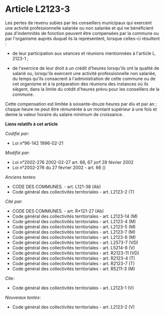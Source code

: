 # Article L2123-3

Les pertes de revenu subies par les conseillers municipaux qui exercent une activité professionnelle salariée ou non salariée
et qui ne bénéficient pas d'indemnités de fonction peuvent être compensées par la commune ou par l'organisme auprès duquel
ils la représentent, lorsque celles-ci résultent :

- de leur participation aux séances et réunions mentionnées à l'article L. 2123-1 ;

- de l'exercice de leur droit à un crédit d'heures lorsqu'ils ont la qualité de salarié ou, lorsqu'ils exercent une activité
professionnelle non salariée, du temps qu'ils consacrent à l'administration de cette commune ou de cet organisme et à la
préparation des réunions des instances où ils siègent, dans la limite du crédit d'heures prévu pour les conseillers de la
commune. 

Cette compensation est limitée à soixante-douze heures par élu et par an ; chaque heure ne peut être rémunérée à un montant
supérieur à une fois et demie la valeur horaire du salaire minimum de croissance.

**Liens relatifs à cet article**

_Codifié par_:

  - Loi n°96-142 1996-02-21

_Modifié par_:

  - Loi n°2002-276 2002-02-27 art. 66, 67 jorf 28 février 2002
  - Loi n°2002-276 du 27 février 2002 - art. 66 ()

_Anciens textes_:

  - CODE DES COMMUNES. - art. L121-38 (Ab)
  - Code général des collectivités territoriales - art. L2123-2 (T)

_Cité par_:

  - CODE DES COMMUNES. - art. R*121-27 (Ab)
  - Code général des collectivités territoriales - art. L2123-14 (M)
  - Code général des collectivités territoriales - art. L2123-4 (M)
  - Code général des collectivités territoriales - art. L2123-5 (M)
  - Code général des collectivités territoriales - art. L2123-7 (M)
  - Code général des collectivités territoriales - art. L2123-8 (M)
  - Code général des collectivités territoriales - art. L2573-7 (VD)
  - Code général des collectivités territoriales - art. L5214-8 (V)
  - Code général des collectivités territoriales - art. R2123-11 (VD)
  - Code général des collectivités territoriales - art. R2123-4 (T)
  - Code général des collectivités territoriales - art. R2123-7 (T)
  - Code général des collectivités territoriales - art. R5211-3 (M)

_Cite_:

  - Code général des collectivités territoriales - art. L2123-1 (V)

_Nouveaux textes_:

  - Code général des collectivités territoriales - art. L2123-2 (V)
